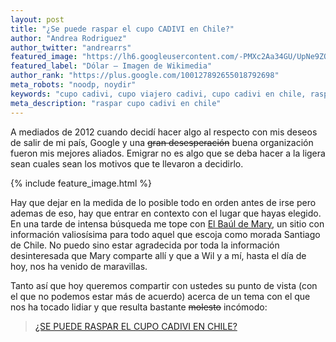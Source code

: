 ```yaml
---
layout: post
title: "¿Se puede raspar el cupo CADIVI en Chile?"
author: "Andrea Rodriguez"
author_twitter: "andrearrs"
featured_image: "https://lh6.googleusercontent.com/-PMXc2Aa34GU/UpNe9ZO4d2I/AAAAAAAAAxU/NwXo0-xuEMM/w785-h589-no/Un_dollar_us.jpg"
featured_label: "Dólar – Imagen de Wikimedia"
author_rank: "https://plus.google.com/100127892655018792698"
meta_robots: "noodp, noydir"
keywords: "cupo cadivi, cupo viajero cadivi, cupo cadivi en chile, raspar cupo cadivi en chile"
meta_description: "raspar cupo cadivi en chile"
---
```


A mediados de 2012 cuando decidí hacer algo al respecto con mis deseos de
salir de mi país, Google y una <strike>gran desesperación</strike> buena organización fueron mis
mejores aliados. Emigrar no es algo que se deba hacer a la ligera sean cuales
sean los motivos que te llevaron a decidirlo.
<!-- summary -->

{% include feature_image.html %}

Hay que dejar en la medida de lo posible todo en orden antes de irse pero ademas de eso, hay que entrar en
contexto con el lugar que hayas elegido. En una tarde de intensa búsqueda me
tope con <a href="http://www.elbauldemary.com/">El Baúl de Mary</a>, un sitio con información
valiosísima para todo aquel que escoja como morada Santiago de Chile. No puedo
sino estar agradecida por toda la información desinteresada que Mary comparte
allí y que a Wil y a mí, hasta el día de hoy, nos ha venido de maravillas.

Tanto así que hoy queremos compartir con ustedes su punto de vista (con el que no podemos estar más de acuerdo) 
acerca de un tema con el que nos ha tocado lidiar y que resulta
bastante <strike>molesto</strike> incómodo:

> <a href="http://www.elbauldemary.com/2013/09/RasparCupoCavidiviEnChile.html">¿SE PUEDE RASPAR EL CUPO CADIVI EN CHILE?</a>
